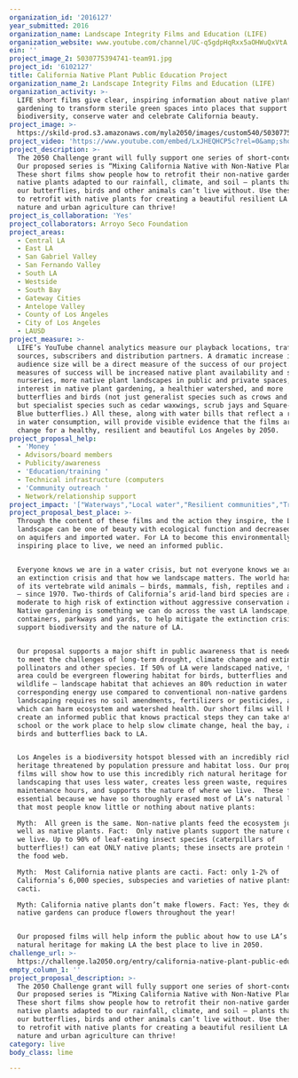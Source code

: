 ```yaml
---
organization_id: '2016127'
year_submitted: 2016
organization_name: Landscape Integrity Films and Education (LIFE)
organization_website: www.youtube.com/channel/UC-q5gdpHqRxx5aOHWuQxVtA
ein: ''
project_image_2: 5030775394741-team91.jpg
project_id: '6102127'
title: California Native Plant Public Education Project
organization_name_2: Landscape Integrity Films and Education (LIFE)
organization_activity: >-
  LIFE short films give clear, inspiring information about native plant
  gardening to transform sterile green spaces into places that support
  biodiversity, conserve water and celebrate California beauty.
project_image: >-
  https://skild-prod.s3.amazonaws.com/myla2050/images/custom540/5030775394741-team91.jpg
project_video: 'https://www.youtube.com/embed/LxJHEQHCP5c?rel=0&amp;showinfo=0'
project_description: >-
  The 2050 Challenge grant will fully support one series of short-content films.
  Our proposed series is “Mixing California Native with Non-Native Plants”.
  These short films show people how to retrofit their non-native gardens with
  native plants adapted to our rainfall, climate, and soil – plants that most of
  our butterflies, birds and other animals can’t live without. Use these films
  to retrofit with native plants for creating a beautiful resilient LA where
  nature and urban agriculture can thrive!
project_is_collaboration: 'Yes'
project_collaborators: Arroyo Seco Foundation
project_areas:
  - Central LA
  - East LA
  - San Gabriel Valley
  - San Fernando Valley
  - South LA
  - Westside
  - South Bay
  - Gateway Cities
  - Antelope Valley
  - County of Los Angeles
  - City of Los Angeles
  - LAUSD
project_measure: >-
  LIFE’s YouTube channel analytics measure our playback locations, traffic
  sources, subscribers and distribution partners. A dramatic increase in our
  audience size will be a direct measure of the success of our project. Indirect
  measures of success will be increased native plant availability and sales at
  nurseries, more native plant landscapes in public and private spaces, growing
  interest in native plant gardening, a healthier watershed, and more
  butterflies and birds (not just generalist species such as crows and pigeons,
  but specialist species such as cedar waxwings, scrub jays and Square-Spotted
  Blue butterflies.) All these, along with water bills that reflect a reduction
  in water consumption, will provide visible evidence that the films are driving
  change for a healthy, resilient and beautiful Los Angeles by 2050.
project_proposal_help:
  - 'Money '
  - Advisors/board members
  - Publicity/awareness
  - 'Education/training '
  - Technical infrastructure (computers
  - 'Community outreach '
  - Network/relationship support
project_impact: '["Waterways","Local water","Resilient communities","Tree canopy cover"]'
project_proposal_best_place: >-
  Through the content of these films and the action they inspire, the LA2050
  landscape can be one of beauty with ecological function and decreased reliance
  on aquifers and imported water. For LA to become this environmentally
  inspiring place to live, we need an informed public. 


  Everyone knows we are in a water crisis, but not everyone knows we are also in
  an extinction crisis and that how we landscape matters. The world has lost 52%
  of its vertebrate wild animals – birds, mammals, fish, reptiles and amphibians
  – since 1970. Two-thirds of California’s arid-land bird species are at
  moderate to high risk of extinction without aggressive conservation action.
  Native gardening is something we can do across the vast LA landscape, in
  containers, parkways and yards, to help mitigate the extinction crisis and
  support biodiversity and the nature of LA.  


  Our proposal supports a major shift in public awareness that is needed for LA
  to meet the challenges of long-term drought, climate change and extinction of
  pollinators and other species. If 50% of LA were landscaped native, this vast
  area could be evergreen flowering habitat for birds, butterflies and other
  wildlife – landscape habitat that achieves an 80% reduction in water and
  corresponding energy use compared to conventional non-native gardens. Native
  landscaping requires no soil amendments, fertilizers or pesticides, all of
  which can harm ecosystem and watershed health. Our short films will help
  create an informed public that knows practical steps they can take at home, at
  school or the work place to help slow climate change, heal the bay, and bring
  birds and butterflies back to LA.


  Los Angeles is a biodiversity hotspot blessed with an incredibly rich natural
  heritage threatened by population pressure and habitat loss. Our proposed
  films will show how to use this incredibly rich natural heritage for
  landscaping that uses less water, creates less green waste, requires fewer
  maintenance hours, and supports the nature of where we live.  These films are
  essential because we have so thoroughly erased most of LA’s natural landscape
  that most people know little or nothing about native plants:  

  Myth:  All green is the same. Non-native plants feed the ecosystem just as
  well as native plants. Fact:  Only native plants support the nature of where
  we live. Up to 90% of leaf-eating insect species (caterpillars of
  butterflies!) can eat ONLY native plants; these insects are protein that fuels
  the food web. 

  Myth:  Most California native plants are cacti. Fact: only 1-2% of
  California’s 6,000 species, subspecies and varieties of native plants are
  cacti.

  Myth: California native plants don’t make flowers. Fact: Yes, they do, and
  native gardens can produce flowers throughout the year!


  Our proposed films will help inform the public about how to use LA’s rich
  natural heritage for making LA the best place to live in 2050.
challenge_url: >-
  https://challenge.la2050.org/entry/california-native-plant-public-education-project
empty_column_1: ''
project_proposal_description: >-
  The 2050 Challenge grant will fully support one series of short-content films.
  Our proposed series is “Mixing California Native with Non-Native Plants”.
  These short films show people how to retrofit their non-native gardens with
  native plants adapted to our rainfall, climate, and soil – plants that most of
  our butterflies, birds and other animals can’t live without. Use these films
  to retrofit with native plants for creating a beautiful resilient LA where
  nature and urban agriculture can thrive!
category: live
body_class: lime

---
```

